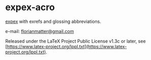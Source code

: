 # expex-acro
[expex](https://ctan.org/pkg/expex) with exrefs and glossing abbreviations.

e-mail: florianmatter@gmail.com

Released under the LaTeX Project Public License v1.3c or later, see [https://www.latex-project.org/lppl.txt](https://www.latex-project.org/lppl.txt).